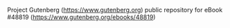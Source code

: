Project Gutenberg (https://www.gutenberg.org) public repository for eBook #48819 (https://www.gutenberg.org/ebooks/48819)

